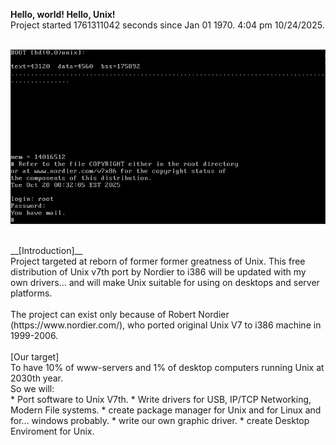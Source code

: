 **Hello, world! Hello, Unix!** <br />
Project started 1761311042 seconds since Jan 01 1970. 4:04 pm 10/24/2025.<br />
<br />

![Can not load picture.. ](/pictures/hello.png "")

<br />
__[Introduction]__ <br />
Project targeted at reborn of former former greatness of Unix. This free distribution of Unix v7th port by Nordier to i386 will be updated with my own drivers... and will make Unix suitable for using on desktops and server platforms. <br />
<br />
The project can exist only because of Robert Nordier (https://www.nordier.com/), who ported original Unix V7 to i386 machine in 1999-2006. <br />
<br />
[Our target] <br />
To have 10% of www-servers and 1% of desktop computers running Unix at 2030th year.<br /> 
So we will:<br />
* Port software to Unix V7th.
*  Write drivers for USB, IP/TCP Networking, Modern File systems.
*  create package manager for Unix and for Linux and for... windows probably.
*  write our own graphic driver.
*  create Desktop Enviroment for Unix.
